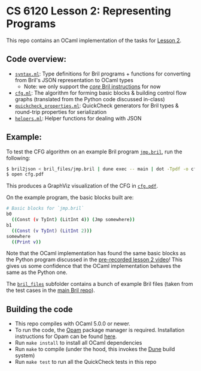 # CS 6120 Lesson 2: Representing Programs 

This repo contains an OCaml implementation of the tasks for [Lesson 2](https://www.cs.cornell.edu/courses/cs6120/2025sp/lesson/2//#tasks).

## Code overview:
- [`syntax.ml`](./lib/syntax.ml): Type definitions for Bril programs + functions for converting from Bril's JSON representation to OCaml types
  - Note: we only support the [*core* Bril instructions](https://capra.cs.cornell.edu/bril/lang/core.html) for now
- [`cfg.ml`](./lib/cfg.ml): The algorithm for forming basic blocks & building control flow graphs 
  (translated from the Python code discussed in-class)
- [`quickcheck_properties.ml`](./lib/quickcheck_properties.ml): QuickCheck generators for Bril types & round-trip properties for serialization
- [`helpers.ml`](./lib/helpers.ml): Helper functions for dealing with JSON 

## Example:
To test the CFG algorithm on an example Bril program [`jmp.bril`](./bril_files/jmp.bril), run the following:
```bash 
$ bril2json < bril_files/jmp.bril | dune exec -- main | dot -Tpdf -o cfg.pdf
$ open cfg.pdf
```
This produces a GraphViz visualization of the CFG in [`cfg.pdf`](./cfg.pdf).

On the example program, the basic blocks built are: 
```bash
# Basic blocks for `jmp.bril`
b0
  ((Const (v TyInt) (LitInt 4)) (Jmp somewhere))
b1
  ((Const (v TyInt) (LitInt 2)))
somewhere
  ((Print v))
```
Note that the OCaml implementation has found the same basic blocks as the Python program discussed in the [pre-recorded lesson 2 video](https://www.cs.cornell.edu/courses/cs6120/2025sp/lesson/2//#tasks)! This gives us some confidence that the OCaml implementation behaves the same as the Python one.


The [`bril_files`](./bril_files/) subfolder contains a bunch of example Bril files (taken from the test cases in the [main Bril repo](https://github.com/sampsyo/bril)).

## Building the code
- This repo compiles with OCaml 5.0.0 or newer.
- To run the code, the [Opam](https://opam.ocaml.org) package manager is required. Installation instructions for Opam can be found [here](https://opam.ocaml.org/doc/Install.html).
- Run `make install` to install all OCaml dependencies
- Run `make` to compile (under the hood, this invokes the [Dune](https://dune.build/install) build system)
- Run `make test` to run all the QuickCheck tests in this repo 
